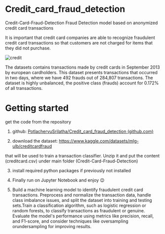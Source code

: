 # Credit_card_fraud_detection
Credit-Card-Fraud-Detection
Fraud Detection model based on anonymized credit card transactions

It is important that credit card companies are able to recognize fraudulent credit card transactions so that customers are not charged for items that they did not purchase.

![credit](https://github.com/PotlachervuSrilatha/Credit_card_fraud_detection/assets/97737090/c933520a-02d5-4f0a-ad33-b11d7ee0803b)


The datasets contains transactions made by credit cards in September 2013 by european cardholders. This dataset presents transactions that occurred in two days, where we have 492 frauds out of 284,807 transactions. The dataset is highly unbalanced, the positive class (frauds) account for 0.172% of all transactions.


# Getting started

get the code from the repository

1. github: [PotlachervuSrilatha/Credit_card_fraud_detection (github.com)](https://github.com/PotlachervuSrilatha/Credit_card_fraud_detection)

2. download the dataset: https://www.kaggle.com/datasets/mlg-ulb/creditcardfraud
   
 that will be used to train a transaction classifier. Unzip it and put the content (creditcard.csv) under main folder (Credit-Card-Fraud-Detection)

3. install required python packages if previously not installed

4. Finally run on Jupyter Notebook and enjoy 😉

5. Build a machine learning model to identify fraudulent credit card transactions. Preprocess and normalize the transaction data, handle class imbalance issues, and split the dataset into training and testing sets.Train a classification algorithm, such as logistic regression or random forests, to classify transactions as fraudulent or genuine.
Evaluate the model's performance using metrics like precision, recall, and F1-score, and consider techniques like oversampling orundersampling for improving results.
